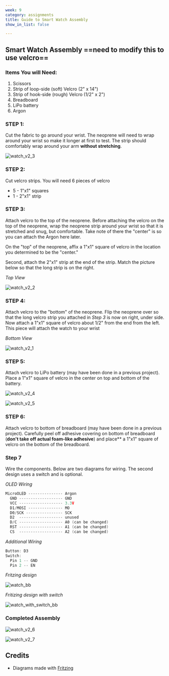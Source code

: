 ```yaml
---
week: 9
category: assignments
title: Guide to Smart Watch Assembly
show_in_list: false

---
```


## Smart Watch Assembly ==need to modify this to use velcro==

### Items You will Need: 

1. Scissors
2. Strip of loop-side (soft) Velcro (2" x 14")
3. Strip of hook-side (rough) Velcro (1/2" x 2")
4.  Breadboard
5. LiPo battery
6. Argon

### STEP 1:

Cut the fabric to go around your wrist. The neoprene will need to wrap around your wrist so make it longer at first to test. The strip should comfortably wrap around your arm **without stretching**. 

![watch_v2_3](guide_build_watch.assets/watch_v2_3.jpg)

### STEP 2:

Cut velcro strips. You will need 6 pieces of velcro

* 5 - 1"x1" squares
* 1 - 2"x1" strip 

### STEP 3:

Attach velcro to the top of the neoprene. Before attaching the velcro on the top of the neoprene, wrap the neoprene strip around your wrist so that it is stretched and snug, but comfortable. Take note of there the "center" is so you can attach the Argon here later.

On the "top" of the neoprene, affix a 1"x1" square of velcro in the location you determined to be the "center." 

Second, attach the 2"x1" strip at the end of the strip. Match the picture below so that the long strip is on the right.

*Top View*

![watch_v2_2](guide_build_watch.assets/watch_v2_2-1586637442407.jpg)



### STEP 4:

Attach velcro to the "bottom" of the neoprene. Flip the neoprene over so that the long velcro strip you attached in *Step 3* is now on right, under side. Now attach a 1"x1" square of velcro about 1/2" from the end from the left. This piece will attach the watch to your wrist 

*Bottom View*

![watch_v2_1](guide_build_watch.assets/watch_v2_1.jpg)



### STEP 5:

Attach velcro to LiPo battery (may have been done in a previous project). Place a 1"x1" square of velcro in the center on top and bottom of the battery.

![watch_v2_4](guide_build_watch.assets/watch_v2_4.jpg)

![watch_v2_5](guide_build_watch.assets/watch_v2_5.jpg)



### STEP 6:

Attach velcro to bottom of breadboard (may have been done in a previous project). Carefully peel off adhesive covering on bottom of breadboard (**don't take off actual foam-like adhesive**) and place** a 1"x1" square of velcro on the bottom of the breadboard.



### Step 7

Wire the components. Below are two diagrams for wiring. The second design uses a switch and is optional.

*OLED Wiring*

```c++
MicroOLED --------------- Argon
  GND ------------------- GND
  VCC ------------------- 3.3V
  D1/MOSI --------------- MO
  D0/SCK ---------------- SCK
  D2  ------------------- unused
  D/C ------------------- A0 (can be changed)
  RST ------------------- A1 (can be changed)
  CS  ------------------- A2 (can be changed)
```

*Additional Wiring*

```c++
Button: D3
Switch: 
  Pin 1 -- GND
  Pin 2 -- EN
```



*Fritzing design*

![watch_bb](guide_build_watch.assets/watch_bb.png)

*Fritizing design with switch*

![watch_with_switch_bb](guide_build_watch.assets/watch_with_switch_bb.png)

### Completed Assembly

![watch_v2_6](guide_build_watch.assets/watch_v2_6.jpg)

![watch_v2_7](guide_build_watch.assets/watch_v2_7.jpg)

## Credits

* Diagrams made with [Fritzing](https://fritzing.org/home/)